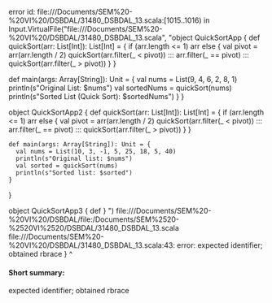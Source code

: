 error id: file://<HOME>/Documents/SEM%20-%20VI%20/DSBDAL/31480_DSBDAL_13.scala:[1015..1016) in Input.VirtualFile("file://<HOME>/Documents/SEM%20-%20VI%20/DSBDAL/31480_DSBDAL_13.scala", "object QuickSortApp {
  def quickSort(arr: List[Int]): List[Int] = {
    if (arr.length <= 1) arr
    else {
      val pivot = arr(arr.length / 2)
      quickSort(arr.filter(_ < pivot)) :::
      arr.filter(_ == pivot) :::
      quickSort(arr.filter(_ > pivot))
    }
  }

  def main(args: Array[String]): Unit = {
    val nums = List(9, 4, 6, 2, 8, 1)
    println(s"Original List: $nums")
    val sortedNums = quickSort(nums)
    println(s"Sorted List (Quick Sort): $sortedNums")
  }
}


object QuickSortApp2 {
  def quickSort(arr: List[Int]): List[Int] = {
    if (arr.length <= 1) arr
    else {
      val pivot = arr(arr.length / 2)
      quickSort(arr.filter(_ < pivot)) :::
      arr.filter(_ == pivot) :::
      quickSort(arr.filter(_ > pivot))
    }
    }

    def main(args: Array[String]): Unit = {
      val nums = List(10, 3, -1, 5, 25, 18, 5, 40)
      println(s"Original list: $nums")
      val sorted = quickSort(nums)
      println(s"Sorted list: $sorted")
    }
  }


object QuickSortApp3 {
  def 
}
")
file://<HOME>/Documents/SEM%20-%20VI%20/DSBDAL/file:<HOME>/Documents/SEM%2520-%2520VI%2520/DSBDAL/31480_DSBDAL_13.scala
file://<HOME>/Documents/SEM%20-%20VI%20/DSBDAL/31480_DSBDAL_13.scala:43: error: expected identifier; obtained rbrace
}
^
#### Short summary: 

expected identifier; obtained rbrace
